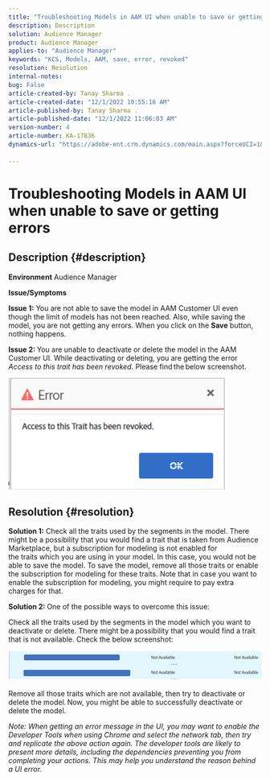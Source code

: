 ```yaml
---
title: "Troubleshooting Models in AAM UI when unable to save or getting errors"
description: Description
solution: Audience Manager
product: Audience Manager
applies-to: "Audience Manager"
keywords: "KCS, Models, AAM, save, error, revoked"
resolution: Resolution
internal-notes: 
bug: False
article-created-by: Tanay Sharma .
article-created-date: "12/1/2022 10:55:16 AM"
article-published-by: Tanay Sharma .
article-published-date: "12/1/2022 11:06:03 AM"
version-number: 4
article-number: KA-17836
dynamics-url: "https://adobe-ent.crm.dynamics.com/main.aspx?forceUCI=1&pagetype=entityrecord&etn=knowledgearticle&id=f6b87ca2-6671-ed11-9562-6045bd006239"

---
```

# Troubleshooting Models in AAM UI when unable to save or getting errors

## Description {#description}

<b>Environment</b>
Audience Manager


<b>Issue/Symptoms</b>


<b>Issue 1:</b> You are not able to save the model in AAM Customer UI even though the limit of models has not been reached. Also, while saving the model, you are not getting any errors. When you click on the <b>Save</b> button, nothing happens.



<b>Issue 2: </b>You are unable to deactivate or delete the model in the AAM Customer UI. While deactivating or deleting, you are getting the error *Access to this trait has been revoked.* Please find the below screenshot.





![](assets/___f7b87ca2-6671-ed11-9562-6045bd006239___.png)


## Resolution {#resolution}


<b>Solution 1:</b> Check all the traits used by the segments in the model. There might be a possibility that you would find a trait that is taken from Audience Marketplace, but a subscription for modeling is not enabled for the traits which you are using in your model. In this case, you would not be able to save the model. To save the model, remove all those traits or enable the subscription for modeling for these traits. Note that in case you want to enable the subscription for modeling, you might require to pay extra charges for that.



<b>Solution 2: </b>One of the possible ways to overcome this issue:

Check all the traits used by the segments in the model which you want to deactivate or delete. There might be a possibility that you would find a trait that is not available. Check the below screenshot:



![](assets/6ce5c786-9e7b-ec11-8d21-0022480aace4.png)

Remove all those traits which are not available, then try to deactivate or delete the model. Now, you might be able to successfully deactivate or delete the model.





*Note: When getting an error message in the UI, you may want to enable the Developer Tools when using Chrome and select the network tab, then try and replicate the above action again. The developer tools are likely to present more details, including the dependencies preventing you from completing your actions. This may help you understand the reason behind a UI error.*
